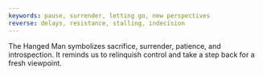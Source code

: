 ```yaml
---
keywords: pause, surrender, letting go, new perspectives
reverse: delays, resistance, stalling, indecision
---
```


The Hanged Man symbolizes sacrifice, surrender, patience, and introspection. It reminds us to relinquish control and take a step back for a fresh viewpoint.
